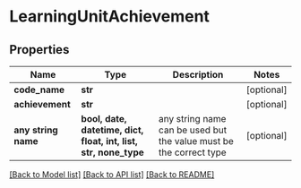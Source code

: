 # LearningUnitAchievement


## Properties
Name | Type | Description | Notes
------------ | ------------- | ------------- | -------------
**code_name** | **str** |  | [optional] 
**achievement** | **str** |  | [optional] 
**any string name** | **bool, date, datetime, dict, float, int, list, str, none_type** | any string name can be used but the value must be the correct type | [optional]

[[Back to Model list]](../README.md#documentation-for-models) [[Back to API list]](../README.md#documentation-for-api-endpoints) [[Back to README]](../README.md)



